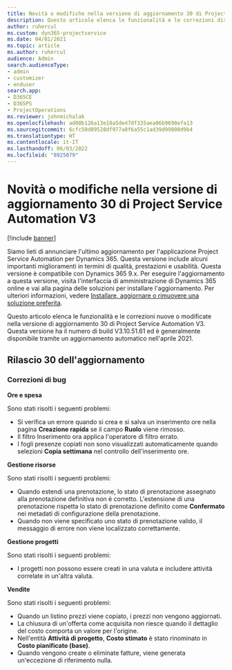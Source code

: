 ```yaml
---
title: Novità o modifiche nella versione di aggiornamento 30 di Project Service Automation V3
description: Questo articolo elenca le funzionalità e le correzioni disponibili nella versione di aggiornamento 30 di Project Service Automation V3.
author: ruhercul
ms.custom: dyn365-projectservice
ms.date: 04/01/2021
ms.topic: article
ms.author: ruhercul
audience: Admin
search.audienceType:
- admin
- customizer
- enduser
search.app:
- D365CE
- D365PS
- ProjectOperations
ms.reviewer: johnmichalak
ms.openlocfilehash: ad00b126a13e18a5de47df335aea06b9690efa13
ms.sourcegitcommit: 6cfc50d89528df977a8f6a55c1ad39d99800d9b4
ms.translationtype: HT
ms.contentlocale: it-IT
ms.lasthandoff: 06/03/2022
ms.locfileid: "8925079"
---
```

# <a name="whats-new-or-changed-in-project-service-automation-update-release-30-v3"></a>Novità o modifiche nella versione di aggiornamento 30 di Project Service Automation V3

[!include [banner](../includes/psa-now-project-operations.md)]

Siamo lieti di annunciare l'ultimo aggiornamento per l'applicazione Project Service Automation per Dynamics 365. Questa versione include alcuni importanti miglioramenti in termini di qualità, prestazioni e usabilità. Questa versione è compatibile con Dynamics 365 9.x. Per eseguire l'aggiornamento a questa versione, visita l'interfaccia di amministrazione di Dynamics 365 online e vai alla pagina delle soluzioni per installare l'aggiornamento. Per ulteriori informazioni, vedere [Installare, aggiornare o rimuovere una soluzione preferita](/power-platform/admin/install-remove-preferred-solution).

Questo articolo elenca le funzionalità e le correzioni nuove o modificate nella versione di aggiornamento 30 di Project Service Automation V3. Questa versione ha il numero di build V3.10.51.61 ed è generalmente disponibile tramite un aggiornamento automatico nell'aprile 2021.

## <a name="update-release-30"></a>Rilascio 30 dell'aggiornamento

### <a name="bug-fixes"></a>Correzioni di bug

**Ore e spesa**

Sono stati risolti i seguenti problemi:

- Si verifica un errore quando si crea e si salva un inserimento ore nella pagina **Creazione rapida** se il campo **Ruolo** viene rimosso.
- Il filtro Inserimento ora applica l'operatore di filtro errato.
- I fogli presenze copiati non sono visualizzati automaticamente quando selezioni **Copia settimana** nel controllo dell'inserimento ore.

**Gestione risorse**

Sono stati risolti i seguenti problemi:

- Quando estendi una prenotazione, lo stato di prenotazione assegnato alla prenotazione definitiva non è corretto. L'estensione di una prenotazione rispetta lo stato di prenotazione definito come **Confermato** nei metadati di configurazione della prenotazione.
- Quando non viene specificato uno stato di prenotazione valido, il messaggio di errore non viene localizzato correttamente.

**Gestione progetti**

Sono stati risolti i seguenti problemi:

- I progetti non possono essere creati in una valuta e includere attività correlate in un'altra valuta.

**Vendite**

Sono stati risolti i seguenti problemi:

- Quando un listino prezzi viene copiato, i prezzi non vengono aggiornati.
- La chiusura di un'offerta come acquisita non riesce quando il dettaglio del costo comporta un valore per l'origine.
- Nell'entità **Attività di progetto**, **Costo stimato** è stato rinominato in **Costo pianificato (base)**.
- Quando vengono create o eliminate fatture, viene generata un'eccezione di riferimento nulla.
